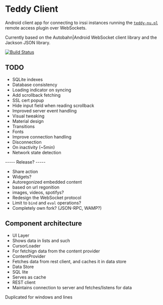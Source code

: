Teddy Client
============

Android client app for connecting to irssi instances running the [`teddy-nu.pl`](https://github.com/ailin-nemui/teddy/tree/teddy-nu) remote access plugin over WebSockets.

Currently based on the Autobahn|Android WebSocket client library and the Jackson JSON library.

[![Build Status](https://travis-ci.org/aeirola/teddy-client.svg)](https://travis-ci.org/aeirola/teddy-client)

TODO
----

- SQLite indexes
- Database consistency
- Loading indicator on syncing
- Add scrollback fetching
- SSL cert popup
- Hide input field when reading scrollback
- Improved server event handling
- Visual tweaking
 - Material design
 - Transitions
 - Fonts
- Improve connection handling
 - Disconnection
  - On inactivity (~5min)
 - Network state detection

----- Release? -----

- Share action
- Widgets?
- Autoregonized embedded content
 - based on url regonition
 - images, videos, spotifys?
- Redesign the WebSocket protocol
 - Limit to `bind` and `eval` operations?
 - Completely own fork? (JSON-RPC, WAMP?)



Component architecture
----------------------


 - UI Layer
  - Shows data in lists and such
 - CursorLoader
  - For fetchign data from the content provider
 - ContentProvider
  - Fetches data from rest client, and caches it in data store
 - Data Store
  - SQL lite
  - Serves as cache
 - REST client
  - Maintains connection to server and fetches/listens for data

Duplicated for windows and lines

